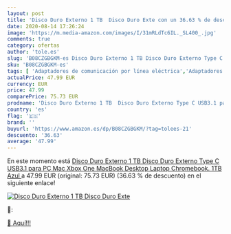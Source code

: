 ```yaml
---
layout: post
title: 'Disco Duro Externo 1 TB  Disco Duro Exte con un 36.63 % de descuento'
date: 2020-08-14 17:26:24
image: 'https://m.media-amazon.com/images/I/31mRLdTc6IL._SL400_.jpg'
comments: true
category: ofertas
author: 'tole.es'
slug: 'B08CZGBGKM-es Disco Duro Externo 1 TB Disco Duro Externo Type C USB3.1...'
sku: 'B08CZGBGKM-es'
tags: [ 'Adaptadores de comunicación por línea eléctrica','Adaptadores de red','Dispositivos de red','Informática','xbox', ]
actualPrice: 47.99 EUR
currency: EUR
price: 47.99
comparePrice: 75.73 EUR
prodname: 'Disco Duro Externo 1 TB  Disco Duro Externo Type C USB3.1 para PC  Mac  Xbox One  MacBook  Desktop  Laptop  Chromebook. 1TB Azul '
country: 'es'
flag: '🇪🇸'
brand: ''
buyurl: 'https://www.amazon.es/dp/B08CZGBGKM/?tag=tolees-21'
descuento: '36.63'
average: '47.99'
---
```


En este momento está [Disco Duro Externo 1 TB  Disco Duro Externo Type C USB3.1 para PC  Mac  Xbox One  MacBook  Desktop  Laptop  Chromebook. 1TB Azul ](https://www.amazon.es/dp/B08CZGBGKM/?tag=tolees-21) a 47.99 EUR (original: 75.73 EUR) (36.63 %  de descuento) en el siguiente enlace!

[![Disco Duro Externo 1 TB  Disco Duro Exte](https://m.media-amazon.com/images/I/31mRLdTc6IL._SL400_.jpg)](https://www.amazon.es/dp/B08CZGBGKM/?tag=tolees-21)

🔎:


[🛒 Aquí!!!](https://www.amazon.es/dp/B08CZGBGKM/?tag=tolees-21)
